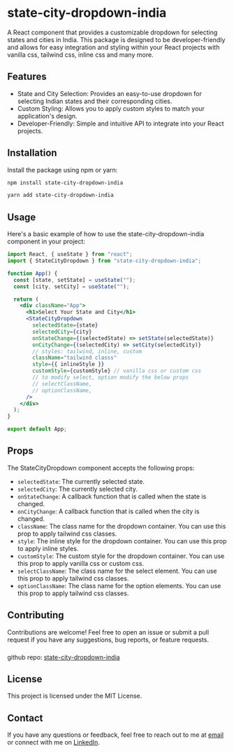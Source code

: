 # state-city-dropdown-india

A React component that provides a customizable dropdown for selecting states and cities in India. This package is designed to be developer-friendly and allows for easy integration and styling within your React projects with vanilla css, tailwind css, inline css and many more.

## Features

- State and City Selection: Provides an easy-to-use dropdown for selecting Indian states and their corresponding cities.
- Custom Styling: Allows you to apply custom styles to match your application's design.
- Developer-Friendly: Simple and intuitive API to integrate into your React projects.

## Installation

Install the package using npm or yarn:

```bash
npm install state-city-dropdown-india
```

```bash
yarn add state-city-dropdown-india
```

## Usage

Here's a basic example of how to use the state-city-dropdown-india component in your project:

```jsx
import React, { useState } from "react";
import { StateCityDropdown } from "state-city-dropdown-india";

function App() {
  const [state, setState] = useState("");
  const [city, setCity] = useState("");

  return (
    <div className="App">
      <h1>Select Your State and City</h1>
      <StateCityDropdown
        selectedState={state}
        selectedCity={city}
        onStateChange={(selectedState) => setState(selectedState)}
        onCityChange={(selectedCity) => setCity(selectedCity)}
        // styles: tailwind, inline, custom
        className="tailwind classs"
        style={{ inlineStyle }}
        customStyle={customStyle} // vanilla css or custom css
        // to modify select, option modify the below props
        // selectClassName,
        // optionClassName,
      />
    </div>
  );
}

export default App;
```

## Props

The StateCityDropdown component accepts the following props:

- `selectedState`: The currently selected state.
- `selectedCity`: The currently selected city.
- `onStateChange`: A callback function that is called when the state is changed.
- `onCityChange`: A callback function that is called when the city is changed.
- `className`: The class name for the dropdown container. You can use this prop to apply tailwind css classes.
- `style`: The inline style for the dropdown container. You can use this prop to apply inline styles.
- `customStyle`: The custom style for the dropdown container. You can use this prop to apply vanilla css or custom css.
- `selectClassName`: The class name for the select element. You can use this prop to apply tailwind css classes.
- `optionClassName`: The class name for the option elements. You can use this prop to apply tailwind css classes.

## Contributing

Contributions are welcome! Feel free to open an issue or submit a pull request if you have any suggestions, bug reports, or feature requests.

###

github repo: [state-city-dropdown-india](https://github.com/aditya-krm/state-city-dropdown-india)

## License

This project is licensed under the MIT License.

## Contact

If you have any questions or feedback, feel free to reach out to me at [email](mailto:adkarmakar521@gmail.com) or connect with me on [LinkedIn](https://www.linkedin.com/in/aditya-karmakar-a0342b15a/).
